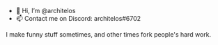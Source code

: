 - 👋 Hi, I’m @architelos
- 📫 Contact me on Discord: architelos#6702

I make funny stuff sometimes, and other times fork people's hard work.

<!---
architelos/architelos is a ✨ special ✨ repository because its `README.md` (this file) appears on your GitHub profile.
You can click the Preview link to take a look at your changes.
--->
